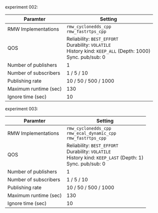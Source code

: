 experiment 002:

| Paramter               | Setting                                                                                                                   |
|------------------------|---------------------------------------------------------------------------------------------------------------------------|
| RMW Implementations    | `rmw_cyclonedds_cpp`<br>`rmw_fastrtps_cpp`                                                                                |
| QOS                    | Reliability: `BEST_EFFORT`<br>Durability: `VOLATILE`<br>History kind: `KEEP_ALL` (Depth: 1000)<br>Sync. pub/sub: 0        |
| Number of publishers   | 1                                                                                                                         |
| Number of subscribers  | 1 / 5 / 10                                                                                                                |
| Publishing rate        | 10 / 50 / 500 / 1000                                                                                                      |
| Maximum runtime (sec)  | 130                                                                                                                       |
| Ignore time (sec)      | 10                                                                                                                        |

experiment 003:

| Paramter               | Setting                                                                                                                   |
|------------------------|---------------------------------------------------------------------------------------------------------------------------|
| RMW Implementations    | `rmw_cyclonedds_cpp`<br>`rmw_ecal_dynamic_cpp`<br>`rmw_fastrtps_cpp`                                                      |
| QOS                    | Reliability: `BEST_EFFORT`<br>Durability: `VOLATILE`<br>History kind: `KEEP_LAST` (Depth: 1)<br>Sync. pub/sub: 0          |
| Number of publishers   | 1                                                                                                                         |
| Number of subscribers  | 1 / 5 / 10                                                                                                                |
| Publishing rate        | 10 / 50 / 500 / 1000                                                                                                      |
| Maximum runtime (sec)  | 130                                                                                                                       |
| Ignore time (sec)      | 10                                                                                                                        |
